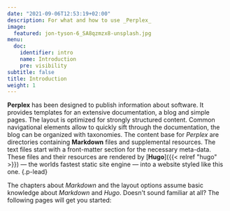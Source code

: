 ```yaml
---
date: "2021-09-06T12:53:19+02:00"
description: For what and how to use _Perplex_
image:
  featured: jon-tyson-6_SA8qzmzx8-unsplash.jpg
menu:
  doc:
    identifier: intro
    name: Introduction
    pre: visibility
subtitle: false
title: Introduction
weight: 1
---
```


__Perplex__ has been designed to publish information about software. It provides templates for an extensive documentation, a blog and simple pages. The layout is optimized for strongly structured content. Common navigational elements allow to quickly sift through the documentation, the blog can be organized with taxonomies. The content base for _Perplex_ are directories containing __Markdown__ files and supplemental resources. The text files start with a front-matter section for the necessary meta-data. These files and their resources are rendered by [__Hugo__]({{< relref "hugo" >}}) — the worlds fastest static site engine — into a website styled like this one.
{.p-lead} <!--more-->

The chapters about _Markdown_ and the layout options assume basic knowledge  about _Markdown_ and _Hugo_. Doesn't sound familiar at all? The following pages will get you started:
